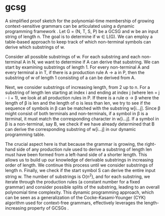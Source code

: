 # gcsg

A simplified proof sketch for the polynomial-time membership of growing context-sensitive grammars can be articulated using a dynamic programming framework . Let G = (N, T, S, P) be a GCSG and w be an input string of length n. The goal is to determine if w ∈ L(G). We can employ a table-based approach to keep track of which non-terminal symbols can derive which substrings of w.

Consider all possible substrings of w. For each substring and each non-terminal A in N, we want to determine if A can derive that substring. We can start by examining substrings of length 1. For every non-terminal A and every terminal a in T, if there is a production rule A → a in P, then the substring of w of length 1 consisting of a can be derived from A.

Next, we consider substrings of increasing length, from 2 up to n. For a substring of length len starting at index i and ending at index j (where len = j - i + 1), we look at all production rules in P. If there is a rule α → β where the length of β is len and the length of α is less than len, we try to see if the sequence of symbols in β can be matched with the substring w[i...j]. Since β might consist of both terminals and non-terminals, if a symbol in β is a terminal, it must match the corresponding character in w[i...j]. If a symbol in β is a non-terminal, say B, we check if we have already determined that B can derive the corresponding substring of w[i...j] in our dynamic programming table.

The crucial aspect here is that because the grammar is growing, the right-hand side of any production rule used to derive a substring of length len must have been formed from a left-hand side of a shorter length. This allows us to build up our knowledge of derivable substrings in increasing order of length. We continue this process until we consider substrings of length n. Finally, we check if the start symbol S can derive the entire input string w. The number of substrings is O(n<sup>2</sup>), and for each substring, we iterate through the production rules (a constant number for a fixed grammar) and consider possible splits of the substring, leading to an overall polynomial time complexity. This dynamic programming approach, which can be seen as a generalization of the Cocke-Kasami-Younger (CYK) algorithm used for context-free grammars, effectively leverages the length-increasing property of GCSGs .

